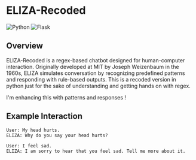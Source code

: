 # ELIZA-Recoded

![Python](https://img.shields.io/badge/python-3670A0?style=for-the-badge&logo=python&logoColor=ffdd54)
![Flask](https://img.shields.io/badge/flask-%23000.svg?style=for-the-badge&logo=flask&logoColor=white)
 

## Overview
ELIZA-Recoded is a regex-based chatbot designed for human-computer interaction. Originally developed at MIT by Joseph Weizenbaum in the 1960s, ELIZA simulates conversation by recognizing predefined patterns and responding with rule-based outputs. This is a recoded version in python just for the sake of understanding and getting hands on with 
regex. 

I'm enhancing this with patterns and responses !




## Example Interaction
```
User: My head hurts.
ELIZA: Why do you say your head hurts?

User: I feel sad.
ELIZA: I am sorry to hear that you feel sad. Tell me more about it.
```
